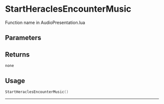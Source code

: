 # StartHeraclesEncounterMusic

Function name in AudioPresentation.lua

## Parameters

## Returns

`none`

## Usage

```lua
StartHeraclesEncounterMusic()
```

---
